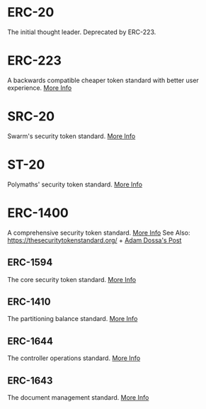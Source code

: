 
# ERC-20
The initial thought leader.  Deprecated by ERC-223.

# ERC-223
A backwards compatible cheaper token standard with better user experience. [More Info](https://github.com/ethereum/EIPs/issues/223)

# SRC-20
Swarm's security token standard. [More Info](https://medium.com/@support_55866/real-world-assets-tokenized-with-swarms-src-20-security-tokens-now-tradable-on-openfinance-7d360cb12626)

# ST-20
Polymaths' security token standard.  [More Info](https://polymath.network/st20.html)

# ERC-1400
A comprehensive security token standard.  [More Info](https://github.com/ethereum/EIPs/issues/1411)
See Also: https://thesecuritytokenstandard.org/ + [Adam Dossa's Post](https://blog.polymath.network/erc-1400-a-library-of-interoperable-security-token-standards-4c4e632cdfbc)

## ERC-1594
The core security token standard.  [More Info](https://github.com/ethereum/EIPs/issues/1594)

## ERC-1410
The partitioning balance standard. [More Info](https://github.com/ethereum/EIPs/issues/1410)

## ERC-1644
The controller operations standard. [More Info](https://github.com/ethereum/EIPs/issues/1644)

## ERC-1643
The document management standard. [More Info](https://github.com/ethereum/EIPs/issues/1643)
